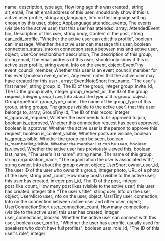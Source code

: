 name, description, type
ago, How long ago this was created , string
alt_email, The alt email address of this user; should only show if this is active user profile, string
app_language, Info on the language setting chosen by this user, object; AppLanguage
attended_events, The events (visible to the active user) that this user has attended, array; AttendedEvent
bio, Description of this user, string
body, Content of the post, string
can_edit_profile, "Whether the active user can edit this profile", boolean
can_message, Whether the active user can message this user, boolean
connection_status, Info on connection status between this and active user, object; UserConnectionShort
description, The description of this group, string
email, The email address of this user; should only show if this is active user profile, string
event, Info on the event, object; EventTiny
event_council_member, Whether this user is an event_council_member for this event,boolean
event_notes, Any event notes that the active user may have created for this user , array; EventNoteShort
first_name, "The user's first name", string
group_id, The ID of the group, integer
group_invite_id, The ID the group invite, integer
group_request_id, The ID of the group request, integer
group_type, Info about the type of this group ,object; GroupTypeShort
group_type_name, The name of the group_type of this group, string
groups, The groups (visible to the active user) that this user belongs to, array; GroupTiny
id, The ID of this record, integer
is_approval_required, Whether the user needs to be approved to join, boolean
is_approved, Whether this connection request has been approved, boolean
is_approver, Whether the active user is the person to approve this request, boolean
is_content_visible, Whether posts are visibile, boolean
is_group_visible, Whether the group can be seen, boolean
is_memberlist_visible, Whether the member list can be seen, boolean
is_viewed, Whether the active user has previously viewed this, boolean
last_name, "The user's last name", string
name, The name of this group, string
organization_name, "The organization the user is associated with", string
owner, Info about the group owner, object; UserShort
owner_user_id, The user ID of the user who owns this group, integer
photo, URL of a photo of the user, string
post_count, How many posts (visible to the active user) this user has created, integer
post_id, The ID of the post, integer
post_like_count, How many post likes (visible to the active user) this user has created, integer
title, "The user's title", string
user, Info on the user, object; UserMicro
user, Info on the user, object; UserTiny
user_connection, Info on the connection between active user and other user, object; UserConnectionShort
user_connection_count, How many connections (visible to the active user) this user has created, integer
user_connections_blocked, Whether the active user can connect with this user, boolean
user_profile, "Whether the user has a profile, usually used for speakers who don't have full profiles", boolean
user_role_id, "The ID of this user's role", integer